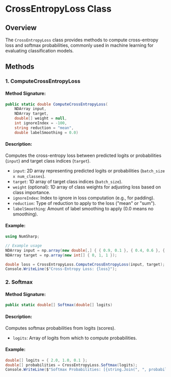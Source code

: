 # CrossEntropyLoss Class

## Overview
The `CrossEntropyLoss` class provides methods to compute cross-entropy loss and softmax probabilities, commonly used in machine learning for evaluating classification models.

## Methods

### 1. ComputeCrossEntropyLoss 
#### Method Signature:
```csharp
public static double ComputeCrossEntropyLoss(
    NDArray input,
    NDArray target,
    double[] weight = null,
    int ignoreIndex = -100,
    string reduction = "mean",
    double labelSmoothing = 0.0)

```

#### Description:
Computes the cross-entropy loss between predicted logits or probabilities (`input`) and target class indices (`target`).

- `input`: 2D array representing predicted logits or probabilities (`batch_size x num_classes`).
- `target`: 1D array of target class indices (`batch_size`).
- `weight` (optional): 1D array of class weights for adjusting loss based on class importance.
- `ignoreIndex`: Index to ignore in loss computation (e.g., for padding).
- `reduction`: Type of reduction to apply to the loss ("mean" or "sum").
- `labelSmoothing`: Amount of label smoothing to apply (0.0 means no smoothing).

#### Example:

```csharp
using NumSharp;

// Example usage
NDArray input = np.array(new double[,] { { 0.9, 0.1 }, { 0.4, 0.6 }, { 0.2, 0.8 } });
NDArray target = np.array(new int[] { 0, 1, 1 });

double loss = CrossEntropyLoss.ComputeCrossEntropyLoss(input, target);
Console.WriteLine($"Cross-Entropy Loss: {loss}");
```

### 2. Softmax
#### Method Signature:
```csharp
public static double[] Softmax(double[] logits)
```

#### Description:
Computes softmax probabilities from logits (scores).

- `logits`: Array of logits from which to compute probabilities.

#### Example:
```csharp
double[] logits = { 2.0, 1.0, 0.1 };
double[] probabilities = CrossEntropyLoss.Softmax(logits);
Console.WriteLine($"Softmax Probabilities: [{string.Join(", ", probabilities)}]");
```